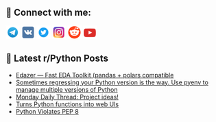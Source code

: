 ## 🔎 Connect with me:
[<img src="https://github.com/bullbesh/bullbesh/blob/main/images/Telegram.png" width="32" height="32" />](https://t.me/bullbesh)
[<img src="https://github.com/bullbesh/bullbesh/blob/main/images/VK.png" width="32" height="32" />](https://vk.com/bullbesh)
[<img src="https://github.com/bullbesh/bullbesh/blob/main/images/Twitter.png" width="32" height="32" />](https://twitter.com/bullbesh1)
[<img src="https://github.com/bullbesh/bullbesh/blob/main/images/Instagram.png" width="32" height="32" />](https://www.instagram.com/bullbesh)
[<img src="https://github.com/bullbesh/bullbesh/blob/main/images/Reddit.png" width="32" height="32" />](https://www.reddit.com/user/bullbesh)
[<img src="https://github.com/bullbesh/bullbesh/blob/main/images/YouTube.png" width="32" height="32" />](https://www.youtube.com/channel/UCtfjRs6uzgq5mfm8S06WTcg)

## 📕 Latest r/Python Posts
<!-- BLOG-POST-LIST:START -->
- [Edazer — Fast EDA Toolkit &lpar;pandas + polars compatible](https://www.reddit.com/r/Python/comments/1nz9vl6/edazer_fast_eda_toolkit_pandas_polars_compatible/)
- [Sometimes regressing your Python version is the way. Use pyenv to manage multiple versions of Python](https://www.reddit.com/r/Python/comments/1nz6lku/sometimes_regressing_your_python_version_is_the/)
- [Monday Daily Thread: Project ideas!](https://www.reddit.com/r/Python/comments/1nz4695/monday_daily_thread_project_ideas/)
- [Turns Python functions into web UIs](https://www.reddit.com/r/Python/comments/1nz2qwk/turns_python_functions_into_web_uis/)
- [Python Violates PEP 8](https://www.reddit.com/r/Python/comments/1nys8rb/python_violates_pep_8/)
<!-- BLOG-POST-LIST:END -->
